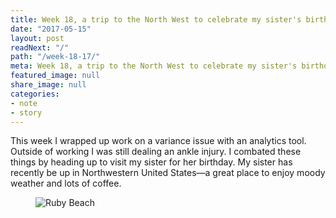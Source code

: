 ```yaml
---
title: Week 18, a trip to the North West to celebrate my sister's birthday
date: "2017-05-15"
layout: post
readNext: "/"
path: "/week-18-17/"
meta: Week 18, a trip to the North West to celebrate my sister's birthday
featured_image: null
share_image: null
categories:
- note
- story
---
```


This week I wrapped up work on a variance issue with an analytics tool. Outside of working I was still dealing an ankle injury. I combated these things by heading up to visit my sister for her birthday. My sister has recently be up in Northwestern United States—a great place to enjoy moody weather and lots of coffee. 

<figure>
  <img src="//yowainwright.imgix.net/wk-18/ruby-beach-2.jpg?w=800&h=800&crop=focalpoint&auto=format" alt="Ruby Beach" />
</figure>

